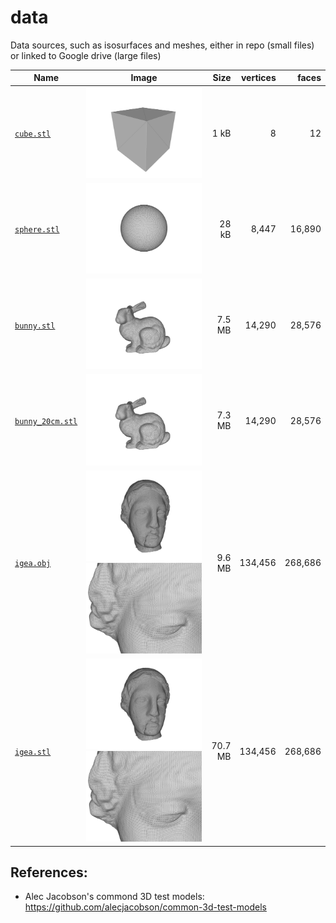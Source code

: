 # data
Data sources, such as isosurfaces and meshes, either in repo (small files) or linked to Google drive (large files)

| Name                                                                                             | Image                                                   |    Size | vertices |   faces |
| ------------------------------------------------------------------------------------------------ | ------------------------------------------------------- | ------: | -------: | ------: |
| [`cube.stl`](stl/cube.stl)                                                                       | ![cube](figs/cube.png)                                  |    1 kB |        8 |      12 |
| [`sphere.stl`](stl/sphere.stl)                                                                   | ![sphere](figs/sphere.png)                              |   28 kB |    8,447 |  16,890 |
| [`bunny.stl`](stl/bunny.stl)                                                                     | ![bunny](figs/bunny.png)                                |  7.5 MB |   14,290 |  28,576 |
| [`bunny_20cm.stl`](bunny.stl)                                                                    | ![bunny](figs/bunny.png)                                |  7.3 MB |   14,290 |  28,576 |
| [`igea.obj`](https://drive.google.com/file/d/1bUed-C9rrrYngCgQ_I5IVZmmq7lFU0yQ/view?usp=sharing) | ![igea](figs/igea.png) ![igea_zoom](figs/igea_zoom.png) |  9.6 MB |  134,456 | 268,686 |
| [`igea.stl`](https://drive.google.com/file/d/1lSnIZWIib8HR2FcpDnbDm8fHgLy2tfki/view?usp=sharing) | ![igea](figs/igea.png) ![igea_zoom](figs/igea_zoom.png) | 70.7 MB |  134,456 | 268,686 |

## References:

* Alec Jacobson's commond 3D test models: https://github.com/alecjacobson/common-3d-test-models